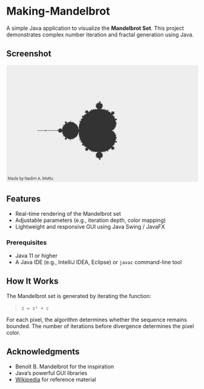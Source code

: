 # Making-Mandelbrot

A simple Java application to visualize the **Mandelbrot Set**. This project demonstrates complex number iteration and fractal generation using Java.

## Screenshot

![mandelbrot](Screenshot_20250709_183444.png)

## Features

* Real-time rendering of the Mandelbrot set
* Adjustable parameters (e.g., iteration depth, color mapping)
* Lightweight and responsive GUI using Java Swing / JavaFX

### Prerequisites

* Java 11 or higher
* A Java IDE (e.g., IntelliJ IDEA, Eclipse) or `javac` command-line tool

## How It Works

The Mandelbrot set is generated by iterating the function:

> `z = z² + c`

For each pixel, the algorithm determines whether the sequence remains bounded. The number of iterations before divergence determines the pixel color.

## Acknowledgments

* Benoît B. Mandelbrot for the inspiration
* Java’s powerful GUI libraries
* [Wikipedia](https://en.wikipedia.org/wiki/Mandelbrot_set) for reference material

